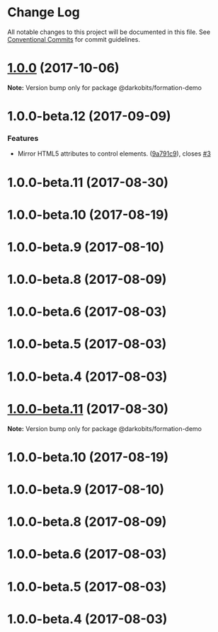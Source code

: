 # Change Log

All notable changes to this project will be documented in this file.
See [Conventional Commits](https://conventionalcommits.org) for commit guidelines.

<a name="1.0.0"></a>
# [1.0.0](https://github.com/darkobits/formation/compare/@darkobits/formation-demo@1.0.0-beta.12...@darkobits/formation-demo@1.0.0) (2017-10-06)




**Note:** Version bump only for package @darkobits/formation-demo

<a name="1.0.0-beta.12"></a>
# 1.0.0-beta.12 (2017-09-09)


### Features

* Mirror HTML5 attributes to control elements. ([9a791c9](https://github.com/darkobits/formation/commit/9a791c9)), closes [#3](https://github.com/darkobits/formation/issues/3)



<a name="1.0.0-beta.11"></a>
# 1.0.0-beta.11 (2017-08-30)



<a name="1.0.0-beta.10"></a>
# 1.0.0-beta.10 (2017-08-19)



<a name="1.0.0-beta.9"></a>
# 1.0.0-beta.9 (2017-08-10)



<a name="1.0.0-beta.8"></a>
# 1.0.0-beta.8 (2017-08-09)



<a name="1.0.0-beta.6"></a>
# 1.0.0-beta.6 (2017-08-03)



<a name="1.0.0-beta.5"></a>
# 1.0.0-beta.5 (2017-08-03)



<a name="1.0.0-beta.4"></a>
# 1.0.0-beta.4 (2017-08-03)




<a name="1.0.0-beta.11"></a>
# [1.0.0-beta.11](https://github.com/darkobits/formation/compare/v1.0.0-beta.10...v1.0.0-beta.11) (2017-08-30)




**Note:** Version bump only for package @darkobits/formation-demo

<a name="1.0.0-beta.10"></a>
# 1.0.0-beta.10 (2017-08-19)



<a name="1.0.0-beta.9"></a>
# 1.0.0-beta.9 (2017-08-10)



<a name="1.0.0-beta.8"></a>
# 1.0.0-beta.8 (2017-08-09)



<a name="1.0.0-beta.6"></a>
# 1.0.0-beta.6 (2017-08-03)



<a name="1.0.0-beta.5"></a>
# 1.0.0-beta.5 (2017-08-03)



<a name="1.0.0-beta.4"></a>
# 1.0.0-beta.4 (2017-08-03)
